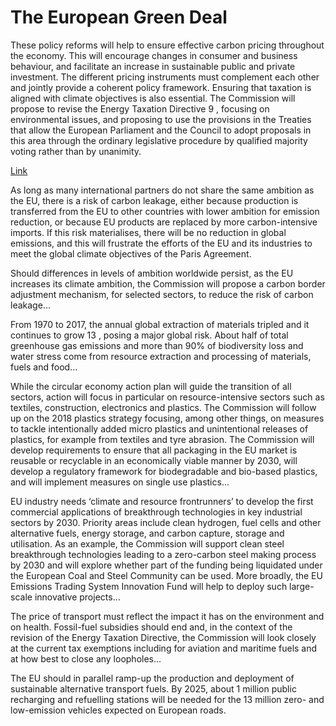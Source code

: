 # The European Green Deal

These policy reforms will help to ensure effective carbon pricing
throughout the economy. This will encourage changes in consumer and
business behaviour, and facilitate an increase in sustainable public
and private investment. The different pricing instruments must
complement each other and jointly provide a coherent policy
framework. Ensuring that taxation is aligned with climate objectives
is also essential. The Commission will propose to revise the Energy
Taxation Directive 9 , focusing on environmental issues, and proposing
to use the provisions in the Treaties that allow the European
Parliament and the Council to adopt proposals in this area through the
ordinary legislative procedure by qualified majority voting rather
than by unanimity.

[Link](https://eur-lex.europa.eu/legal-content/EN/TXT/?qid=1576150542719&uri=COM%3A2019%3A640%3AFIN)

As long as many international partners do not share the same ambition
as the EU, there is a risk of carbon leakage, either because
production is transferred from the EU to other countries with lower
ambition for emission reduction, or because EU products are replaced
by more carbon-intensive imports. If this risk materialises, there
will be no reduction in global emissions, and this will frustrate the
efforts of the EU and its industries to meet the global climate
objectives of the Paris Agreement.

Should differences in levels of ambition worldwide persist, as the EU
increases its climate ambition, the Commission will propose a carbon
border adjustment mechanism, for selected sectors, to reduce the risk
of carbon leakage...

From 1970 to 2017, the annual global extraction of materials tripled
and it continues to grow 13 , posing a major global risk. About half
of total greenhouse gas emissions and more than 90% of biodiversity
loss and water stress come from resource extraction and processing of
materials, fuels and food...

While the circular economy action plan will guide the transition of
all sectors, action will focus in particular on resource-intensive
sectors such as textiles, construction, electronics and plastics. The
Commission will follow up on the 2018 plastics strategy focusing,
among other things, on measures to tackle intentionally added micro
plastics and unintentional releases of plastics, for example from
textiles and tyre abrasion. The Commission will develop requirements
to ensure that all packaging in the EU market is reusable or
recyclable in an economically viable manner by 2030, will develop a
regulatory framework for biodegradable and bio-based plastics, and
will implement measures on single use plastics...

EU industry needs ‘climate and resource frontrunners’ to develop the
first commercial applications of breakthrough technologies in key
industrial sectors by 2030. Priority areas include clean hydrogen,
fuel cells and other alternative fuels, energy storage, and carbon
capture, storage and utilisation. As an example, the Commission will
support clean steel breakthrough technologies leading to a zero-carbon
steel making process by 2030 and will explore whether part of the
funding being liquidated under the European Coal and Steel Community
can be used. More broadly, the EU Emissions Trading System Innovation
Fund will help to deploy such large-scale innovative projects...

The price of transport must reflect the impact it has on the
environment and on health. Fossil-fuel subsidies should end and, in
the context of the revision of the Energy Taxation Directive, the
Commission will look closely at the current tax exemptions including
for aviation and maritime fuels and at how best to close any
loopholes...

The EU should in parallel ramp-up the production and deployment of
sustainable alternative transport fuels. By 2025, about 1 million
public recharging and refuelling stations will be needed for the 13
million zero- and low-emission vehicles expected on European roads.












